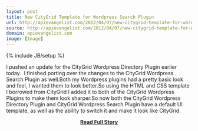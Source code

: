 ```yaml
---
layout: post
title: New CityGrid Template for Wordpress Search Plugin
url: http://apievangelist.com/2012/04/07/new-citygrid-template-for-wordpress-search-plugin/
source: http://apievangelist.com/2012/04/07/new-citygrid-template-for-wordpress-search-plugin/
domain: apievangelist.com
image: [Image]
---
```

{% include JB/setup %}<p>I pushed an&nbsp;update for the CityGrid Wordpress Directory Plugin&nbsp;earlier today.&nbsp; I finished porting over the changes to the&nbsp;CityGrid Wordpress Search Plugin&nbsp;as well.Both my Wordpress plugins had a pretty basic look and feel, I wanted them to look better.So using the&nbsp;HTML and CSS template I borrowed from CityGrid&nbsp;I added it to both of the CityGrid Wordpress Plugins to make them look sharper.So now both the&nbsp;CityGrid Wordpress Directory Plugin&nbsp;and&nbsp;CityGrid Wordpress Search Plugin&nbsp;have a default UI template, as well as the ability to switch it and make it look like&nbsp;CityGrid.</p>
<center><p><a href="http://apievangelist.com/2012/04/07/new-citygrid-template-for-wordpress-search-plugin/" style='padding:25px; font-sze:18px; font-weight: bold;'>Read Full Story</a></p></center>
